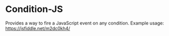 # Condition-JS
Provides a way to fire a JavaScript event on any condition.
Example usage: https://jsfiddle.net/m2dc0kh4/